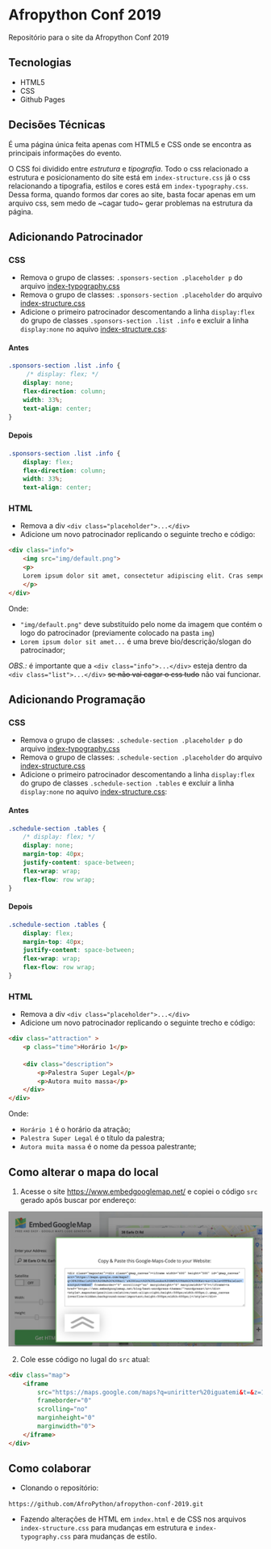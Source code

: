 # Afropython Conf 2019

Repositório para o site da Afropython Conf 2019

## Tecnologias

- HTML5
- CSS
- Github Pages

## Decisões Técnicas

É uma página única feita apenas com HTML5 e CSS onde se encontra as principais informações do evento.

O CSS foi dividido entre _estrutura_ e _tipografia_. Todo o css relacionado a estrutura e posicionamento do site está em `index-structure.css` já o css relacionando a tipografia, estilos e cores está em `index-typography.css`. Dessa forma, quando formos dar cores ao site, basta focar apenas em um arquivo css, sem medo de ~cagar tudo~ gerar problemas na estrutura da página.

## Adicionando Patrocinador

### CSS

- Remova o grupo de classes: `.sponsors-section .placeholder p` do arquivo [index-typography.css](css/index-structure.css)
- Remova o grupo de classes: `.sponsors-section .placeholder` do arquivo [index-structure.css](css/index-structure.css)
- Adicione o primeiro patrocinador descomentando a linha `display:flex` do grupo de classes `.sponsors-section .list .info` e excluir a linha `display:none` no aquivo [index-structure.css](css/index-structure.css):

#### Antes

```css
.sponsors-section .list .info {
     /* display: flex; */
    display: none;
    flex-direction: column;
    width: 33%;
    text-align: center;
}
```

#### Depois

```css
.sponsors-section .list .info {
    display: flex;
    flex-direction: column;
    width: 33%;
    text-align: center;
```

### HTML

- Remova a div `<div class="placeholder">...</div>`
- Adicione um novo patrocinador replicando o seguinte trecho e código:

```html
<div class="info">
    <img src="img/default.png">
    <p>
    Lorem ipsum dolor sit amet, consectetur adipiscing elit. Cras semper diam vel pulvinar ultrices.
    </p>
</div>
```

Onde:

- `"img/default.png"` deve substituído pelo nome da imagem que contém o logo do patrocinador (previamente colocado na pasta `img`)
- `Lorem ipsum dolor sit amet...` é uma breve bio/descrição/slogan do patrocinador;

*_OBS.:_* é importante que a `<div class="info">...</div>` esteja dentro da `<div class="list">...</div>` ~~se não vai cagar o css tudo~~ não vai funcionar.

## Adicionando Programação

### CSS

- Remova o grupo de classes: `.schedule-section .placeholder p` do arquivo [index-typography.css](css/index-structure.css)
- Remova o grupo de classes: `.schedule-section .placeholder` do arquivo [index-structure.css](css/index-structure.css)
- Adicione o primeiro patrocinador descomentando a linha `display:flex` do grupo de classes `.schedule-section .tables` e excluir a linha `display:none` no aquivo [index-structure.css](css/index-structure.css):

#### Antes

```css
.schedule-section .tables {
    /* display: flex; */
    display: none;
    margin-top: 40px;
    justify-content: space-between;
    flex-wrap: wrap;
    flex-flow: row wrap;
}
```

#### Depois

```css
.schedule-section .tables {
    display: flex;
    margin-top: 40px;
    justify-content: space-between;
    flex-wrap: wrap;
    flex-flow: row wrap;
}
```

### HTML

- Remova a div `<div class="placeholder">...</div>`
- Adicione um novo patrocinador replicando o seguinte trecho e código:

```html
<div class="attraction" >
    <p class="time">Horário 1</p>

    <div class="description">
        <p>Palestra Super Legal</p>
        <p>Autora muito massa</p>
    </div>
</div>
```

Onde:

- `Horário 1` é o horário da atração;
- `Palestra Super Legal` é o título da palestra;
- `Autora muita massa` é o nome da pessoa palestrante;

## Como alterar o mapa do local

1. Acesse o site https://www.embedgooglemap.net/ e copiei o código `src` gerado após buscar por endereço:

![imagem do site mostrando o código a ser copiado](img/map.png)

2. Cole esse código no lugal do `src` atual:

```html
<div class="map">
    <iframe
        src="https://maps.google.com/maps?q=uniritter%20iguatemi&t=&z=15&ie=UTF8&iwloc=&output=embed"
        frameborder="0"
        scrolling="no"
        marginheight="0"
        marginwidth="0">
    </iframe>
</div>
```

## Como colaborar

- Clonando o repositório:

`https://github.com/AfroPython/afropython-conf-2019.git`

- Fazendo alterações de HTML em `index.html` e de CSS nos arquivos `index-structure.css` para mudanças em estrutura e `index-typography.css` para mudanças de estilo.
